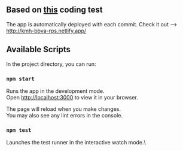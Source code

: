 ## Based on [this](https://bbvaengineering.github.io/challenges/rock-paper-scissors/) coding test

The app is automatically deployed with each commit.
Check it out --> http://kmh-bbva-rps.netlify.app/

## Available Scripts

In the project directory, you can run:

### `npm start`

Runs the app in the development mode.\
Open [http://localhost:3000](http://localhost:3000) to view it in your browser.

The page will reload when you make changes.\
You may also see any lint errors in the console.

### `npm test`

Launches the test runner in the interactive watch mode.\
